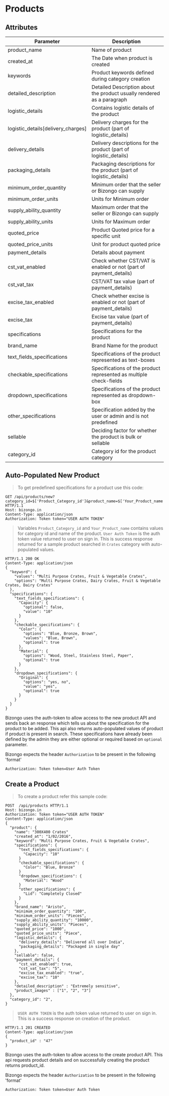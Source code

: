 # Products

## Attributes

Parameter | Description
--------- | -----------
product_name | Name of product
created_at | The Date when product is created
keywords | Product keywords defined during category creation
detailed_description | Detailed Description about the product usually rendered as a paragraph
logistic_details | Contains logistic details of the product
logistic_details[delivery_charges] | Delivery charges for the product (part of logistic_details)
delivery_details | Delivery descriptions for the product (part of logistic_details)
packaging_details | Packaging descriptions for the product (part of logistic_details)
minimum_order_quantity | Minimum order that the seller or Bizongo can supply
minimum_order_units | Units for Minimum order
supply_ability_quantity | Maximum order that the seller or Bizongo can supply
supply_ability_units | Units for Maximum order
quoted_price | Product Quoted price for a specific unit
quoted_price_units | Unit for product quoted price
payment_details | Details about payment
cst_vat_enabled | Check whether CST/VAT is enabled or not (part of payment_details)
cst_vat_tax | CST/VAT tax value (part of payment_details)
excise_tax_enabled | Check whether excise is enabled or not (part of payment_details)
excise_tax | Excise tax value (part of payment_details)
specifications | Specifications for the product
brand_name | Brand Name for the product
text_fields_specifications | Specifications of the product represented as text-boxes
checkable_specifications | Specifications of the product represented as multiple check-fields
dropdown_specifications | Specifications of the product represented as dropdown-box
other_specifications | Specification added by the user or admin and is not predefined
sellable | Deciding factor for whether the product is bulk or sellable
category_id |  Category id for the product category

## Auto-Populated New Product

> To get predefined specifications for a product use this code:

```http
GET /api/products/new?category_id=$['Product_Category_id']&product_name=$['Your_Product_name'] HTTP/1.1
Host: bizongo.in
Content-Type: application/json
Authorization: Token token="USER AUTH TOKEN"
```
> Variables `Product_Category_id` and `Your_Product_name` contains values for category id and name of the product. `User Auth Token` is the auth token value returned to user on sign in. This is success response returned for a sample product searched in `Crates` category with auto-populated values.

```http
HTTP/1.1 200 OK
Content-Type: application/json
{
  "keyword": {
    "values": "Multi Purpose Crates, Fruit & Vegetable Crates",
    "options": "Multi Purpose Crates, Dairy Crates, Fruit & Vegetable Crates, Dairy Crates"
  },
  "specifications": {
    "text_fields_specifications": {
      "Capacity": {
        "optional": false,
        "value": "10"
      }
    },
    "checkable_specifications": {
      "Color": {
        "options": "Blue, Bronze, Brown",
        "values": "Blue, Brown",
        "optional": true
      },
      "Material": {
        "options": "Wood, Steel, Stainless Steel, Paper",
        "optional": true
      }
    },
    "dropdown_specifications": {
      "Original": {
        "options": "yes, no",
        "value": "yes",
        "optional": true
      }
    }
  }
}
```

Bizongo uses the auth-token to allow access to the new product API and sends back an response which tells us about the specification for the product to be added. This api also returns auto-populated values of product if product is present in search. These specifications have already been defined by the admin they are either optional or required based on `optional` parameter.

Bizongo expects the header `Authorization` to be present in the following 'format'

`Authorization: Token token=User Auth Token`

## Create a Product

> To create a product refer this sample code:

```http
POST  /api/products HTTP/1.1
Host: bizongo.in
Authorization: Token token="USER AUTH TOKEN"
Content-Type: application/json
{
  "product": {
    "name": "300X400 Crates"
    "created_at": "1/02/2016",
    "keyword": "Multi Purpose Crates, Fruit & Vegetable Crates",
    "specifications": {
      "text_fields_specifications": {
        "Capacity": "10"
      }
      "checkable_specifications": {
        "Color": "Blue, Bronze"
      }
      "dropdown_specifications": {
        "Material": "Wood"
      }
      "other_specifications": {
        "Lid": "Completely Closed"
      }   
    },
    "brand_name": "Aristo",
    "minimum_order_quantity": "100",
    "minimum_order_units": "Pieces",
    "supply_ability_quantity": "10000",
    "supply_ability_units": "Pieces",
    "quoted_price": "1000",
    "quoted_price_units": "Piece",
    "logistic_details": {
      "delivery_details": "Delivered all over India",
      "packaging_details": "Packaged in single day"
    },
    "sellable": false,
    "payment_details": {
      "cst_vat_enabled": true,
      "cst_vat_tax": "5",
      "excise_tax_enabled": "true",
      "excise_tax": "10"
    },  
    "detailed_description" : "Extremely sensitive",
    "product_images" : ["1", "2", "3"]
  },
  "category_id": "2",   
}
```

> `USER AUTH TOKEN` is the auth token value returned to user on sign in. This is a success response on creation of the product.


```http
HTTP/1.1 201 CREATED
Content-Type: application/json
{
  "product_id" : "47"
}
```
Bizongo uses the auth-token to allow access to the create product API. This api requests product details and on successfully creating the product returns product_id.

Bizongo expects the header `Authorization` to be present in the following 'format'

`Authorization: Token token=User Auth Token`
